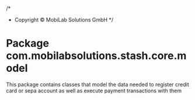 /*
 * Copyright © MobiLab Solutions GmbH
 */

# Package com.mobilabsolutions.stash.core.model


This package contains classes that model the data needed to register credit card or sepa account
as well as execute payment transactions with them
